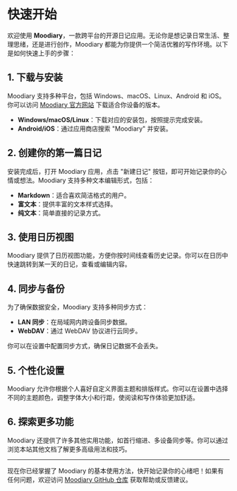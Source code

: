 # 快速开始

欢迎使用 **Moodiary**，一款跨平台的开源日记应用。无论你是想记录日常生活、整理思绪，还是进行创作，Moodiary 都能为你提供一个简洁优雅的写作环境。以下是如何快速上手的步骤：

## 1. 下载与安装
Moodiary 支持多种平台，包括 Windows、macOS、Linux、Android 和 iOS。你可以访问 [Moodiary 官方网站](https://docs.moodiary.net/) 下载适合你设备的版本。

- **Windows/macOS/Linux**：下载对应的安装包，按照提示完成安装。
- **Android/iOS**：通过应用商店搜索 "Moodiary" 并安装。

## 2. 创建你的第一篇日记
安装完成后，打开 Moodiary 应用，点击 "新建日记" 按钮，即可开始记录你的心情或想法。Moodiary 支持多种文本编辑形式，包括：

- **Markdown**：适合喜欢简洁格式的用户。
- **富文本**：提供丰富的文本样式选择。
- **纯文本**：简单直接的记录方式。

## 3. 使用日历视图
Moodiary 提供了日历视图功能，方便你按时间线查看历史记录。你可以在日历中快速跳转到某一天的日记，查看或编辑内容。

## 4. 同步与备份
为了确保数据安全，Moodiary 支持多种同步方式：

- **LAN 同步**：在局域网内跨设备同步数据。
- **WebDAV**：通过 WebDAV 协议进行云同步。

你可以在设置中配置同步方式，确保日记数据不会丢失。

## 5. 个性化设置
Moodiary 允许你根据个人喜好自定义界面主题和排版样式。你可以在设置中选择不同的主题颜色，调整字体大小和行距，使阅读和写作体验更加舒适。

## 6. 探索更多功能
Moodiary 还提供了许多其他实用功能，如首行缩进、多设备同步等。你可以通过浏览本站其他文档了解更多高级用法和技巧。

---

现在你已经掌握了 Moodiary 的基本使用方法，快开始记录你的心绪吧！如果有任何问题，欢迎访问 [Moodiary GitHub 仓库](https://github.com/ZhuJHua/moodiary) 获取帮助或反馈建议。